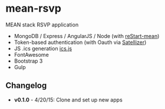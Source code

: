 # mean-rsvp

MEAN stack RSVP application

* MongoDB / Express / AngularJS / Node (with [reStart-mean](https://github.com/kmaida/reStart-mean))
* Token-based authentication (with Oauth via [Satellizer](https://github.com/sahat/satellizer))
* JS .ics generation [ics.js](https://github.com/nwcell/ics.js)
* FontAwesome
* Bootstrap 3
* Gulp
 
## Changelog
  
* **v0.1.0** - 4/20/15: Clone and set up new apps